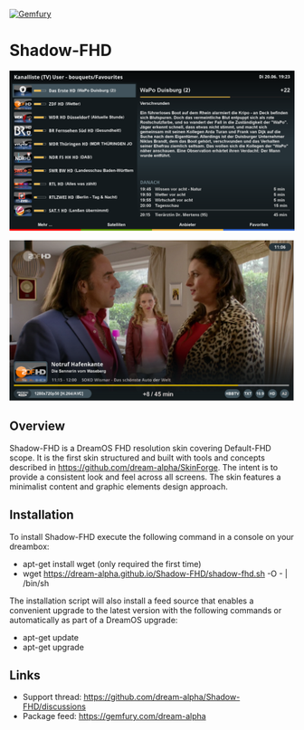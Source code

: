 [![Gemfury](https://badge.fury.io/fp/gemfury.svg)](https://gemfury.com/f/partner)

# Shadow-FHD

![Screenshot](sha1.png)

![Screenshot](sha2.png)

## Overview
Shadow-FHD is a DreamOS FHD resolution skin covering Default-FHD scope.
It is the first skin structured and built with tools and concepts described in https://github.com/dream-alpha/SkinForge.
The intent is to provide a consistent look and feel across all screens. The skin features a minimalist content and graphic elements design approach.

## Installation
To install Shadow-FHD execute the following command in a console on your dreambox:
- apt-get install wget (only required the first time)
- wget https://dream-alpha.github.io/Shadow-FHD/shadow-fhd.sh -O - | /bin/sh

The installation script will also install a feed source that enables a convenient upgrade to the latest version with the following commands or automatically as part of a DreamOS upgrade:
- apt-get update
- apt-get upgrade

## Links
- Support thread: https://github.com/dream-alpha/Shadow-FHD/discussions
- Package feed: https://gemfury.com/dream-alpha
